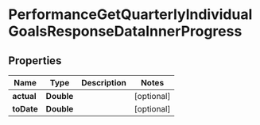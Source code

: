 

# PerformanceGetQuarterlyIndividualGoalsResponseDataInnerProgress


## Properties

| Name | Type | Description | Notes |
|------------ | ------------- | ------------- | -------------|
|**actual** | **Double** |  |  [optional] |
|**toDate** | **Double** |  |  [optional] |



